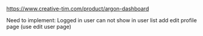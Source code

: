 https://www.creative-tim.com/product/argon-dashboard

Need to implement:
    Logged in user can not show in user list
    add edit profile page (use edit user page)

